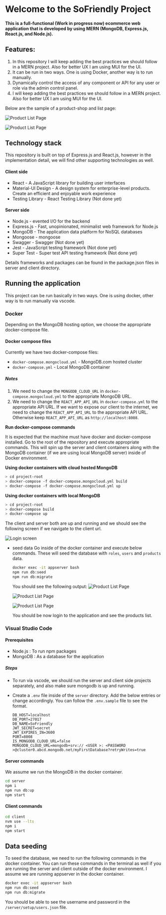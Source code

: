 # Welcome to the SoFriendly Project
#### This is a full-functional (Work in progress now)  ecommerce web application that is developed by using MERN (MongoDB, Express.js, React.js, and Node.js).

## Features:
1. In this repository I will keep adding the best practices we should follow in a MERN project. Also for better UX I am using MUI for the UI.
2. It can be run in two ways. One is using Docker, another way is to run manually.
3. Dynamically control the access of any component or API for any user or role via the admin control panel.
4. I will keep adding the best practices we should follow in a MERN project. Also for better UX I am using MUI for the UI.

Below are the sample of a product-shop and list page:

![Product List Page](docs/images/product-shop.png)

![Product List Page](docs/images/product-list-search.png)

## Technology stack

This repository is built on top of Express.js and React.js, however in the implementation detail, we will find other supporting technologies as well.

#### Client side

- React - A JavaScript library for building user interfaces
- Material-UI Design - A design system for enterprise-level products. Create an efficient and enjoyable work experience
- Testing Library - React Testing Library (Not done yet)

#### Server side

- Node.js - evented I/O for the backend
- Express.js - Fast, unopinionated, minimalist web framework for Node.js
- MongoDB - The application data platform for NoSQL databases
- Mongoose - mongoose
- Swagger - Swagger (Not done yet)
- Jest - JavaScript testing framework (Not done yet)
- Super Test - Super test API testing framework (Not done yet)

Details frameworks and packages can be found in the package.json files in server and client directory.

## Running the application

This project can be run basically in two ways. One is using docker, other way is to run manually via vscode.

### Docker

Depending on the MongoDB hosting option, we choose the appropriate docker-compose file.

#### Docker compose files

Currently we have two docker-compose files:

- `docker-compose.mongocloud.yml` - MongoDB.com hosted cluster
- `docker-compose.yml` - Local MongoDB container

##### Notes

1. We need to change the `MONGODB_CLOUD_URL` in `docker-compose.mongocloud.yml` to the appropriate MongoDB URL.
2. We need to change the `REACT_APP_API_URL` in `docker-compose.yml` to the appropriate API URL. If we want to expose our client to the internet, we need to change the `REACT_APP_API_URL` to the appropriate API URL. Otherwise keep `REACT_APP_API_URL` as `http://localhost:8008`.

**Run docker-compose commands**

It is expected that the machine must have docker and docker-compose installed. Go to the root of the repository and execute appropriate commands. This will spin up the server and client containers along with the MongoDB container (if we are using local MongoDB server) inside of Docker environment.


**Using docker containers with cloud hosted MongoDB**

```sh
> cd project-root
> docker-compose -f docker-compose.mongocloud.yml build
> docker-compose -f docker-compose.mongocloud.yml up
```

**Using docker containers with local MongoDB**
```sh
> cd project-root
> docker-compose build
> docker-compose up
```

The client and server both are up and running and we should see the following screen if we navigate to the client url.

![Login screen](./docs/images/login-screen.png)


- seed data
  Go inside of the docker container and execute below commands. These will seed the database with `roles`, `users` and `products` data.

  ```sh
  docker exec -it appserver bash
  npm run db:seed
  npm run db:migrate
  ```

  You should see the following output:
  ![Product List Page](./docs/images/appserver-lsla.png)

  ![Product List Page](./docs/images/appserver-db-seed-users.png)

  ![Product List Page](./docs/images/appserver-db-seed-products.png)

  You should be now login to the application and see the products list.

### Visual Studio Code

#### Prerequisites

- Node.js : To run npm packages
- MongoDB : As a database for the application

##### Steps

- To run via vscode, we should run the server and client side projects separately, and also make sure mongodb is up and running.
- Create a `.env` file inside of the `server` directory. Add the below entries or change accordingly. You can follow the `.env.sample` file to see the format.

  ```
  DB_HOST=localhost
  DB_PORT=27017
  DB_NAME=SoFriendly
  JWT_SECRET=secret
  JWT_EXPIRES_IN=3600
  PORT=8008
  IS_MONGODB_CLOUD_URL=false
  MONGODB_CLOUD_URL=mongodb+srv:// <USER >: <PASSWORD >@cluster0.abcd.mongodb.net/myFirstDatabase?retryWrites=true
  ```

#### Server commands
We assume we run the MongoDB in the docker container.
```sh
cd server
npm i
npm run db:up
npm start
```

#### Client commands

```sh
cd client
nvm use --lts
npm i
npm start
```

## Data seeding

To seed the database, we need to run the following commands in the docker container. You can run these commands in the terminal as well if you are running the server and client outside of the docker environment.
I assume we are running appserver in the docker container.

```sh
docker exec -it appserver bash
npm run db:seed
npm run db:migrate
```

You should be able to see the username and password in the `/server/setup/users.json` file.
